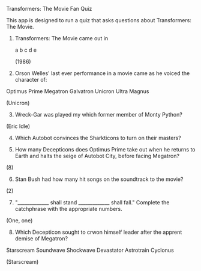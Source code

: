 Transformers: The Movie Fan Quiz

This app is designed to run a quiz that asks questions about Transformers: The Movie.

1. Transformers: The Movie came out in 
    
    a 
    b
    c
    d
    e

    (1986)

2. Orson Welles' last ever performance in a movie came as he voiced the character of:

Optimus Prime
Megatron
Galvatron
Unicron
Ultra Magnus

(Unicron)

3. Wreck-Gar was played my which former member of Monty Python?


(Eric Idle)

4. Which Autobot convinces the Sharkticons to turn on their masters?



5. How many Decepticons does Optimus Prime take out when he returns to Earth and halts the seige of Autobot City, before facing Megatron?


(8)

6. Stan Bush had how many hit songs on the soundtrack to the movie?

(2)

7. "_____________ shall stand _____________ shall fall." Complete the catchphrase with the appropriate numbers.


(One, one)

8. Which Decepticon sought to crwon himself leader after the apprent demise of Megatron?

Starscream
Soundwave
Shockwave
Devastator
Astrotrain
Cyclonus

(Starscream)



